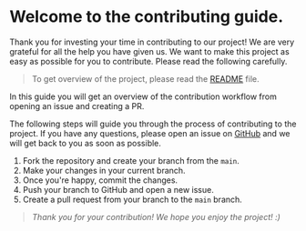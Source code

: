 # Welcome to the contributing guide.

Thank you for investing your time in contributing to our project! We are very grateful for all the help you have given us.
We want to make this project as easy as possible for you to contribute. Please read the following carefully.

> To get overview of the project, please read the [README](README.md) file.

In this guide you will get an overview of the contribution workflow from opening an issue and creating a PR.

The following steps will guide you through the process of contributing to the project. If you have any questions, please open an issue on [GitHub](https://github.com/Donfreddy/neo-player/issues) and we will get back to you as soon as possible.

1. Fork the repository and create your branch from the `main`.
2. Make your changes in your current branch.
3. Once you're happy, commit the changes.
4. Push your branch to GitHub and open a new issue.
5. Create a pull request from your branch to the `main` branch.

> _Thank you for your contribution! We hope you enjoy the project! :)_
